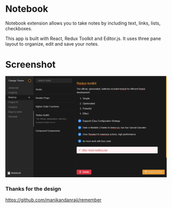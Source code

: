 # Notebook
Notebook extension allows you to take notes by including text, links, lists, checkboxes.

This app is built with React, Redux Toolkit and Editor.js. It uses three pane layout to organize, edit and save your notes.

# Screenshot

![](https://raw.githubusercontent.com/ravisojitra/notebook/master/screenshot.png)


### Thanks for the design

https://github.com/manikandanraji/remember
